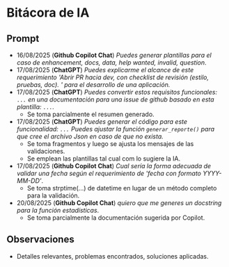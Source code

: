# Bitácora de IA

## Prompt
- 16/08/2025 (**Github Copilot Chat**) _Puedes generar plantillas para el caso de enhancement, docs, data, help wanted, invalid, question_.
- 17/08/2025 (**ChatGPT**) _Puedes explicarme el alcance de este requerimiento 'Abrir PR hacia dev, con checklist de revisión (estilo, pruebas, doc). ' para el desarrollo de una aplicación._
- 17/08/2025 (**ChatGPT**) _Puedes convertir estos requisitos funcionales: `...` en una documentación para una issue de github basado en esta plantilla: `...`._
    - Se toma parcialmente el resumen generado.  
- 17/08/2025 (**ChatGPT**) _Puedes generar el código para este funcionalidad: `...` Puedes ajustar la función `generar_reporte()` para que cree el archivo Json en caso de que no exista._
    - Se toma fragmentos y luego se ajusta los mensajes de las validaciones. 
   - Se emplean las plantillas tal cual com lo sugiere la IA.
- 17/08/2025 (**Github Copilot Chat**) _Cual sería la forma adecuada de validar una fecha según el requerimiento de 'fecha con formato YYYY-MM-DD'_.
    - Se toma strptime(...) de datetime en lugar de un método completo para la validación.
- 20/08/2025 (**Github Copilot Chat**) _quiero que me generes un docstring para la función estadísticas_.
    - Se toma parcialmente la documentación sugerida por Copilot.

## Observaciones
- Detalles relevantes, problemas encontrados, soluciones aplicadas.